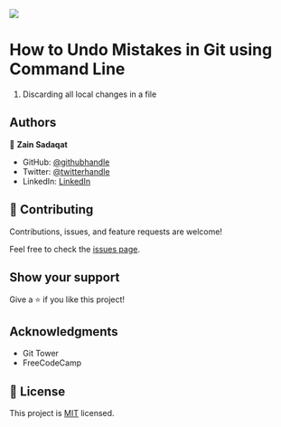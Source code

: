![](https://img.shields.io/badge/Microverse-blueviolet)

# How to Undo Mistakes in Git using Command Line

1. Discarding all local changes in a file




## Authors

👤 **Zain Sadaqat**

- GitHub: [@githubhandle](https://github.com/zainsadaqat)
- Twitter: [@twitterhandle](https://twitter.com/zain_sadaqat)
- LinkedIn: [LinkedIn](https://linkedin.com/in/zain-sadaqat)

## 🤝 Contributing

Contributions, issues, and feature requests are welcome!

Feel free to check the [issues page](../../issues/).

## Show your support

Give a ⭐️ if you like this project!

## Acknowledgments

- Git Tower
- FreeCodeCamp

## 📝 License

This project is [MIT](./MIT.md) licensed.
